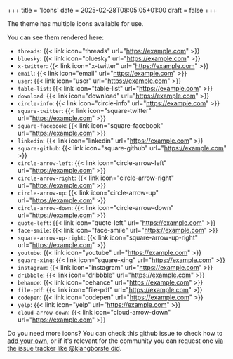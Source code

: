 +++
title = 'Icons'
date = 2025-02-28T08:05:05+01:00
draft = false
+++

The theme has multiple icons available for use.

You can see them rendered here:

- `threads`: {{< link icon="threads" url="https://example.com" >}}
- `bluesky`: {{< link icon="bluesky" url="https://example.com" >}}
- `x-twitter`: {{< link icon="x-twitter" url="https://example.com" >}}
- `email`: {{< link icon="email" url="https://example.com" >}}
- `user`: {{< link icon="user" url="https://example.com" >}}
- `table-list`: {{< link icon="table-list" url="https://example.com" >}}
- `download`: {{< link icon="download" url="https://example.com" >}}
- `circle-info`: {{< link icon="circle-info" url="https://example.com" >}}
- `square-twitter`: {{< link icon="square-twitter" url="https://example.com" >}}
- `square-facebook`: {{< link icon="square-facebook" url="https://example.com" >}}
- `linkedin`: {{< link icon="linkedin" url="https://example.com" >}}
- `square-github`: {{< link icon="square-github" url="https://example.com" >}}
- `circle-arrow-left`: {{< link icon="circle-arrow-left" url="https://example.com" >}}
- `circle-arrow-right`: {{< link icon="circle-arrow-right" url="https://example.com" >}}
- `circle-arrow-up`: {{< link icon="circle-arrow-up" url="https://example.com" >}}
- `circle-arrow-down`: {{< link icon="circle-arrow-down" url="https://example.com" >}}
- `quote-left`: {{< link icon="quote-left" url="https://example.com" >}}
- `face-smile`: {{< link icon="face-smile" url="https://example.com" >}}
- `square-arrow-up-right`: {{< link icon="square-arrow-up-right" url="https://example.com" >}}
- `youtube`: {{< link icon="youtube" url="https://example.com" >}}
- `square-xing`: {{< link icon="square-xing" url="https://example.com" >}}
- `instagram`: {{< link icon="instagram" url="https://example.com" >}}
- `dribbble`: {{< link icon="dribbble" url="https://example.com" >}}
- `behance`: {{< link icon="behance" url="https://example.com" >}}
- `file-pdf`: {{< link icon="file-pdf" url="https://example.com" >}}
- `codepen`: {{< link icon="codepen" url="https://example.com" >}}
- `yelp`: {{< link icon="yelp" url="https://example.com" >}}
- `cloud-arrow-down`: {{< link icon="cloud-arrow-down" url="https://example.com" >}}

Do you need more icons?
You can check this github issue to check how to [add your own](https://github.com/zetxek/adritian-free-hugo-theme/pull/169), or if it's relevant for the community you can request one [via the issue tracker like @klangborste did](https://github.com/zetxek/adritian-free-hugo-theme/issues/168). 